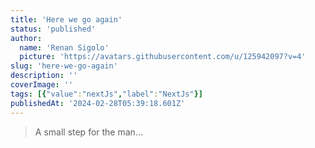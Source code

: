 ```yaml
---
title: 'Here we go again'
status: 'published'
author:
  name: 'Renan Sigolo'
  picture: 'https://avatars.githubusercontent.com/u/125942097?v=4'
slug: 'here-we-go-again'
description: ''
coverImage: ''
tags: [{"value":"nextJs","label":"NextJs"}]
publishedAt: '2024-02-28T05:39:18.601Z'
---
```


> A small step for the man...